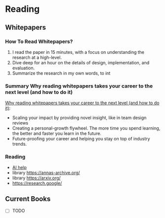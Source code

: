 # Reading



## Whitepapers

### How To Read Whitepapers?

1. I read the paper in 15 minutes, with a focus on understanding the research at a high-level.
1. Dive deep for an hour on the details of design, implementation, and evaluation.
1. Summarize the research in my own words, to int

### Summary Why reading whitepapers takes your career to the next level (and how to do it)

[Why reading whitepapers takes your career to the next level (and how to do it)](https://archive.is/lpzq4):

- Scaling your impact by providing novel insight, like in team design reviews
- Creating a personal-growth flywheel. The more time you spend learning, the better and faster you learn in the future.
- Future-proofing your career and helping you stay on top of industry trends.

### Reading
- [AI help](../../misc/ai/readme.md)
- library https://annas-archive.org/
- library https://arxiv.org/
- https://research.google/

## Current Books

- [ ] TODO
